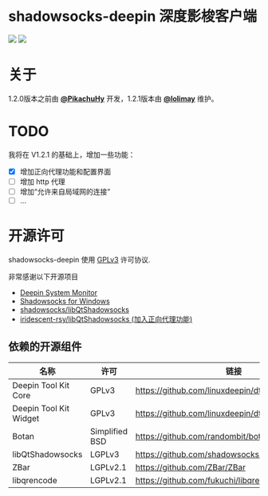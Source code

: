 # shadowsocks-deepin  深度影梭客户端

![](https://img.shields.io/badge/version-1.2.x-blue.svg)
![](https://img.shields.io/badge/license-GPLv3-green.svg)

# 关于

1.2.0版本之前由 **[@PikachuHy](https://github.com/PikachuHy)** 开发，1.2.1版本由 **[@lolimay](https://github.com/lolimay)** 维护。

# TODO

我将在 V1.2.1 的基础上，增加一些功能：
- [x] 增加正向代理功能和配置界面
- [ ] 增加 http 代理
- [ ] 增加“允许来自局域网的连接”
- [ ] ...

# 开源许可

shadowsocks-deepin 使用 [GPLv3](LICENSE) 许可协议.

非常感谢以下开源项目 

- [Deepin System Monitor](https://github.com/linuxdeepin/deepin-system-monitor)
- [Shadowsocks for Windows](https://github.com/shadowsocks/shadowsocks-windows)
- [shadowsocks/libQtShadowsocks](https://github.com/shadowsocks/libQtShadowsocks)
- [iridescent-rsy/libQtShadowsocks (加入正向代理功能)](https://github.com/iridescent-rsy/libQtShadowsocks)

## 依赖的开源组件

| 名称                   | 许可        | 链接                                      |
| ---------------------- | -------------- | ---------------------------------------- |
| Deepin Tool Kit Core   | GPLv3          | https://github.com/linuxdeepin/dtkcore   |
| Deepin Tool Kit Widget | GPLv3          | https://github.com/linuxdeepin/dtkwidget |
| Botan                  | Simplified BSD | https://github.com/randombit/botan       |
| libQtShadowsocks       | LGPLv3         | https://github.com/shadowsocks/libQtShadowsocks |
| ZBar                   | LGPLv2.1       | https://github.com/ZBar/ZBar             |
| libqrencode            | LGPLv2.1       | https://github.com/fukuchi/libqrencode   |
